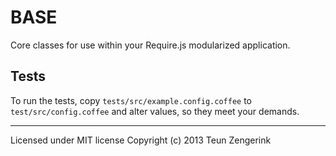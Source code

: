 BASE
====

Core classes for use within your Require.js modularized application.

Tests
-----

To run the tests, copy `tests/src/example.config.coffee` to
`test/src/config.coffee` and alter values, so they meet your demands.

- - -

Licensed under MIT license
Copyright (c) 2013 Teun Zengerink
